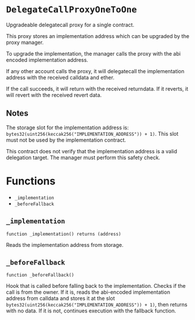 # `DelegateCallProxyOneToOne`

Upgradeable delegatecall proxy for a single contract.

This proxy stores an implementation address which can be upgraded by the proxy manager.

To upgrade the implementation, the manager calls the proxy with the abi encoded implementation address.

If any other account calls the proxy, it will delegatecall the implementation address with the received calldata and ether.

If the call succeeds, it will return with the received returndata.
If it reverts, it will revert with the received revert data.

## Notes

The storage slot for the implementation address is: `bytes32(uint256(keccak256("IMPLEMENTATION_ADDRESS")) + 1)`. This slot must not be used by the implementation contract.

This contract does not verify that the implementation address is a valid delegation target. The manager must perform this safety check.

# Functions
  - [<a id='DelegateCallProxyOneToOne-_implementation--'></a> `_implementation`](#-_implementation)
  - [<a id='DelegateCallProxyOneToOne-_beforeFallback--'></a> `_beforeFallback`](#-_beforefallback)

## <a id='DelegateCallProxyOneToOne-_implementation--'></a> `_implementation`

```
function _implementation() returns (address)
```



Reads the implementation address from storage.


## <a id='DelegateCallProxyOneToOne-_beforeFallback--'></a> `_beforeFallback`

```
function _beforeFallback()
```



Hook that is called before falling back to the implementation.
Checks if the call is from the owner.
If it is, reads the abi-encoded implementation address from calldata and stores
it at the slot `bytes32(uint256(keccak256("IMPLEMENTATION_ADDRESS")) + 1)`,
then returns with no data.
If it is not, continues execution with the fallback function.


